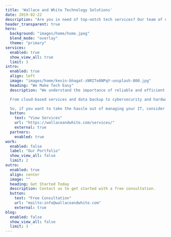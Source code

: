 ```yaml
---
title: 'Wallace and White Technology Solutions'
date: 2019-02-22
description: "Are you in need of top-notch tech services? Our team of experts is here to provide IT excellence across a wide range of industries. Take advantage of our expertise for a fraction of the cost of maintaining an in-house IT team."
header_transparent: true
hero:
  background: "images/home/home.jpeg"
  blend_mode: "overlay"
  theme: "primary"
services:
  enabled: true
  show_view_all: true
  limit: 3
intro:
  enabled: true
  align: left
  image: "images/home/kevin-bhagat-zNRITe8NPqY-unsplash-800.jpg"
  heading: "We Make Tech Easy"
  description: "We understand the importance of reliable and efficient technology for businesses. That's why we offer a range of tech solutions designed to make IT easy for both business owners and end users.

  From cloud-based services and data backup to cybersecurity and hardware support, we've got you covered. Our team of skilled technicians is always on hand to provide fast and effective support, ensuring your business can stay up and running smoothly. Plus, our proactive approach to maintenance means we can often catch and fix problems before they occur, saving you time, money, and stress.

  So, if you want to take the hassle out of managing your IT, consider partnering with us as your trusted managed service provider."
  button:
    text: "View Services"
    url: "https://wallaceandwhite.com/services/"
    external: true
  partners:
    enabled: true
work:
  enabled: false
  label: "Our Portfolio"
  show_view_all: false
  limit: 2
outro:
  enabled: true
  align: center
  image: ""
  heading: Get Started Today
  description: Contact us to get started with a free consultation.
  button:
    text: "Free Consultation"
    url: "mailto:info@wallaceandwhite.com"
    external: true
blog:
  enabled: false
  show_view_all: false
  limit: 3
---
```

